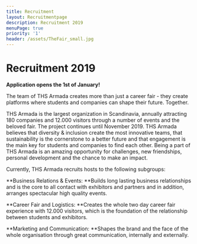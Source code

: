 ```yaml
---
title: Recruitment
layout: Recruitmentpage
description: Recruitment 2019
menuPage: true
priority: '1'
header: /assets/TheFair_small.jpg
---
```

# Recruitment 2019

**Application opens the 1st of January!**

The team of THS Armada creates more than just a career fair - they create platforms where students and companies can shape their future. Together. 

THS Armada is the largest organization in Scandinavia, annually attracting 180 companies and 12.000 visitors through a number of events and the beloved fair. The project continues until November 2019. THS Armada believes that diversity & inclusion create the most innovative teams, that sustainability is the cornerstone to a better future and that engagement is the main key for students and companies to find each other. Being a part of THS Armada is an amazing opportunity for challenges, new friendships, personal development and the chance to make an impact. 

Currently, THS Armada recruits hosts to the following subgroups:

**Business Relations & Events: **Builds long lasting business relationships and is the core to all contact with exhibitors and partners and in addition, arranges spectacular high quality events. 

**Career Fair and Logistics: **Creates the whole two day career fair experience with 12.000 visitors, which is the foundation of the relationship between students and exhibitors.

**Marketing and Communication: **Shapes the brand and the face of the whole organisation through great communication, internally and externally. 
